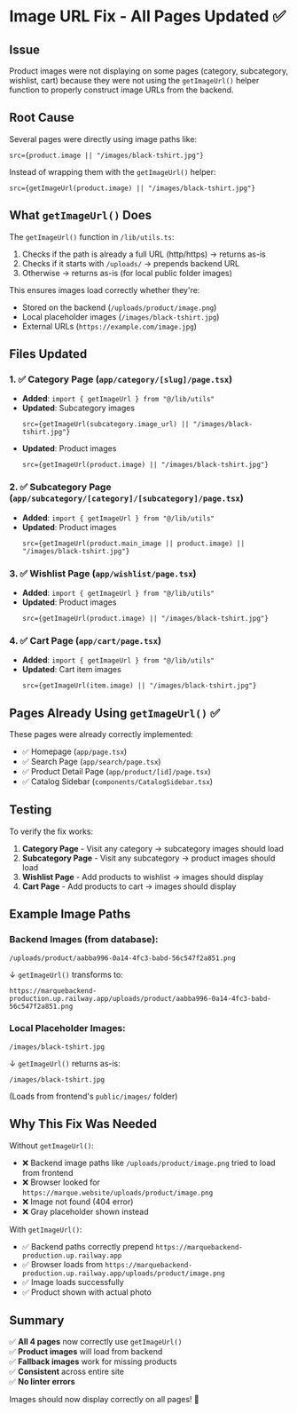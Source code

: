 # Image URL Fix - All Pages Updated ✅

## Issue

Product images were not displaying on some pages (category, subcategory, wishlist, cart) because they were not using the `getImageUrl()` helper function to properly construct image URLs from the backend.

## Root Cause

Several pages were directly using image paths like:

```tsx
src={product.image || "/images/black-tshirt.jpg"}
```

Instead of wrapping them with the `getImageUrl()` helper:

```tsx
src={getImageUrl(product.image) || "/images/black-tshirt.jpg"}
```

## What `getImageUrl()` Does

The `getImageUrl()` function in `/lib/utils.ts`:

1. Checks if the path is already a full URL (http/https) → returns as-is
2. Checks if it starts with `/uploads/` → prepends backend URL
3. Otherwise → returns as-is (for local public folder images)

This ensures images load correctly whether they're:

- Stored on the backend (`/uploads/product/image.png`)
- Local placeholder images (`/images/black-tshirt.jpg`)
- External URLs (`https://example.com/image.jpg`)

## Files Updated

### 1. ✅ Category Page (`app/category/[slug]/page.tsx`)

- **Added**: `import { getImageUrl } from "@/lib/utils"`
- **Updated**: Subcategory images
  ```tsx
  src={getImageUrl(subcategory.image_url) || "/images/black-tshirt.jpg"}
  ```
- **Updated**: Product images
  ```tsx
  src={getImageUrl(product.image) || "/images/black-tshirt.jpg"}
  ```

### 2. ✅ Subcategory Page (`app/subcategory/[category]/[subcategory]/page.tsx`)

- **Added**: `import { getImageUrl } from "@/lib/utils"`
- **Updated**: Product images
  ```tsx
  src={getImageUrl(product.main_image || product.image) || "/images/black-tshirt.jpg"}
  ```

### 3. ✅ Wishlist Page (`app/wishlist/page.tsx`)

- **Added**: `import { getImageUrl } from "@/lib/utils"`
- **Updated**: Product images
  ```tsx
  src={getImageUrl(product.image) || "/images/black-tshirt.jpg"}
  ```

### 4. ✅ Cart Page (`app/cart/page.tsx`)

- **Added**: `import { getImageUrl } from "@/lib/utils"`
- **Updated**: Cart item images
  ```tsx
  src={getImageUrl(item.image) || "/images/black-tshirt.jpg"}
  ```

## Pages Already Using `getImageUrl()` ✅

These pages were already correctly implemented:

- ✅ Homepage (`app/page.tsx`)
- ✅ Search Page (`app/search/page.tsx`)
- ✅ Product Detail Page (`app/product/[id]/page.tsx`)
- ✅ Catalog Sidebar (`components/CatalogSidebar.tsx`)

## Testing

To verify the fix works:

1. **Category Page** - Visit any category → subcategory images should load
2. **Subcategory Page** - Visit any subcategory → product images should load
3. **Wishlist Page** - Add products to wishlist → images should display
4. **Cart Page** - Add products to cart → images should display

## Example Image Paths

### Backend Images (from database):

```
/uploads/product/aabba996-0a14-4fc3-babd-56c547f2a851.png
```

↓ `getImageUrl()` transforms to:

```
https://marquebackend-production.up.railway.app/uploads/product/aabba996-0a14-4fc3-babd-56c547f2a851.png
```

### Local Placeholder Images:

```
/images/black-tshirt.jpg
```

↓ `getImageUrl()` returns as-is:

```
/images/black-tshirt.jpg
```

(Loads from frontend's `public/images/` folder)

## Why This Fix Was Needed

Without `getImageUrl()`:

- ❌ Backend image paths like `/uploads/product/image.png` tried to load from frontend
- ❌ Browser looked for `https://marque.website/uploads/product/image.png`
- ❌ Image not found (404 error)
- ❌ Gray placeholder shown instead

With `getImageUrl()`:

- ✅ Backend paths correctly prepend `https://marquebackend-production.up.railway.app`
- ✅ Browser loads from `https://marquebackend-production.up.railway.app/uploads/product/image.png`
- ✅ Image loads successfully
- ✅ Product shown with actual photo

## Summary

✅ **All 4 pages** now correctly use `getImageUrl()`  
✅ **Product images** will load from backend  
✅ **Fallback images** work for missing products  
✅ **Consistent** across entire site  
✅ **No linter errors**

Images should now display correctly on all pages! 🎉
